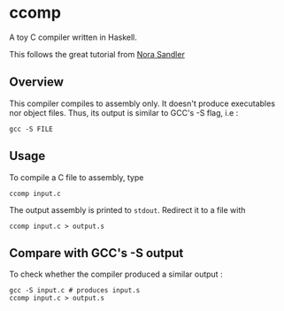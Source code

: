 # ccomp

A toy C compiler written in Haskell.

This follows the great tutorial from [Nora Sandler](https://norasandler.com/2017/11/29/Write-a-Compiler.html)

## Overview

This compiler compiles to assembly only. It doesn't produce executables nor object files. Thus, its output is similar to GCC's -S flag, i.e :

    gcc -S FILE

## Usage

To compile a C file to assembly, type

    ccomp input.c

The output assembly is printed to `stdout`. Redirect it to a file with

    ccomp input.c > output.s

## Compare with GCC's -S output

To check whether the compiler produced a similar output :

    gcc -S input.c # produces input.s
    ccomp input.c > output.s
